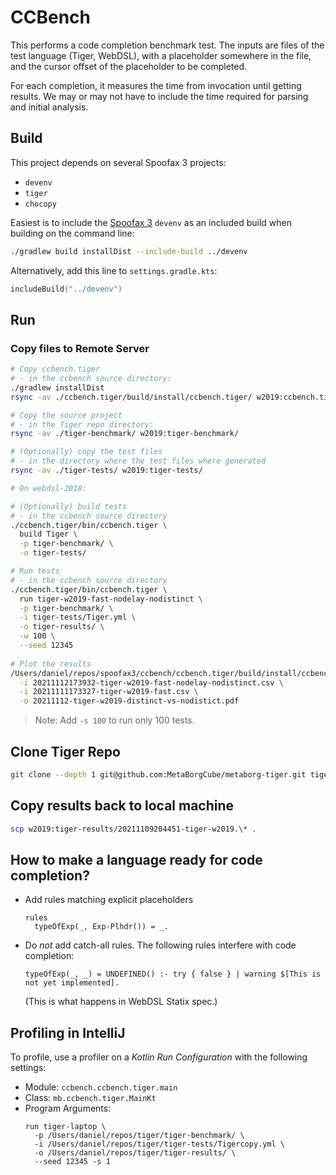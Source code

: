 # CCBench
This performs a code completion benchmark test. The inputs are files of the test language (Tiger, WebDSL), with a placeholder somewhere in the file, and the cursor offset of the placeholder to be completed.

For each completion, it measures the time from invocation until getting results. We may or may not have to include the time required for parsing and initial analysis.

## Build
This project depends on several Spoofax 3 projects:
- `devenv`
- `tiger`
- `chocopy`



Easiest is to include the [Spoofax 3][1] `devenv` as an included build when building on the command line:

```sh
./gradlew build installDist --include-build ../devenv
```

Alternatively, add this line to `settings.gradle.kts`:

```kotlin
includeBuild("../devenv")
```


## Run

### Copy files to Remote Server

```bash
# Copy ccbench.tiger
# - in the ccbench source directory:
./gradlew installDist
rsync -av ./ccbench.tiger/build/install/ccbench.tiger/ w2019:ccbench.tiger

# Copy the source project
# - in the Tiger repo directory:
rsync -av ./tiger-benchmark/ w2019:tiger-benchmark/

# (Optionally) copy the test files
# - in the directory where the test files where generated
rsync -av ./tiger-tests/ w2019:tiger-tests/

# On webdsl-2018:

# (Optionally) build tests
# - in the ccbench source directory
./ccbench.tiger/bin/ccbench.tiger \
  build Tiger \
  -p tiger-benchmark/ \
  -o tiger-tests/

# Run tests
# - in the ccbench source directory
./ccbench.tiger/bin/ccbench.tiger \
  run tiger-w2019-fast-nodelay-nodistinct \
  -p tiger-benchmark/ \
  -i tiger-tests/Tiger.yml \
  -o tiger-results/ \
  -w 100 \
  --seed 12345
  
# Plot the results
/Users/daniel/repos/spoofax3/ccbench/ccbench.tiger/build/install/ccbench.tiger/bin/ccbench.tiger plot \
  -i 20211112173932-tiger-w2019-fast-nodelay-nodistinct.csv \
  -i 20211111173327-tiger-w2019-fast.csv \
  -o 20211112-tiger-w2019-distinct-vs-nodistict.pdf
```

> Note: Add `-s 100` to run only 100 tests.

## Clone Tiger Repo
```bash
git clone --depth 1 git@github.com:MetaBorgCube/metaborg-tiger.git tiger
```

## Copy results back to local machine

```bash
scp w2019:tiger-results/20211109204451-tiger-w2019.\* .
```

## How to make a language ready for code completion?

- Add rules matching explicit placeholders

    ```
    rules
      typeOfExp(_, Exp-Plhdr()) = _.
    ```
    
- Do *not* add catch-all rules. The following rules interfere with code completion:

    ```
    typeOfExp(_, _) = UNDEFINED() :- try { false } | warning $[This is not yet implemented]. 
    ```

  (This is what happens in WebDSL Statix spec.)


## Profiling in IntelliJ
To profile, use a profiler on a _Kotlin Run Configuration_ with the following settings:

- Module: `ccbench.ccbench.tiger.main`
- Class: `mb.ccbench.tiger.MainKt`
- Program Arguments:
  ```
  run tiger-laptop \
    -p /Users/daniel/repos/tiger/tiger-benchmark/ \
    -i /Users/daniel/repos/tiger/tiger-tests/Tigercopy.yml \
    -o /Users/daniel/repos/tiger/tiger-results/ \
    --seed 12345 -s 1
  ```



[1]: git@github.com:metaborg/devenv.git
